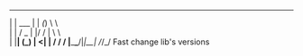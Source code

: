  _          _    _  ____
| |    ___ | | _(_) \ \ \
| |   / _ \| |/ / |  \ \ \
| |__| (_) |   <| |  / / /
|_____\___/|_|\_\_| /_/_/
Fast change lib's versions



